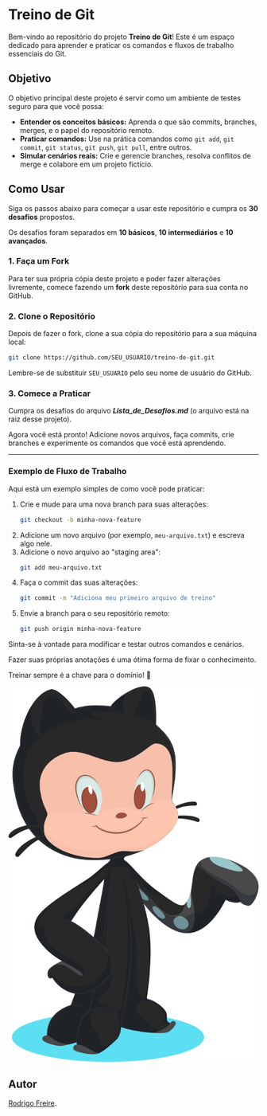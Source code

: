 # Treino de Git

Bem-vindo ao repositório do projeto **Treino de Git**\! Este é um espaço dedicado para aprender e praticar os comandos e fluxos de trabalho essenciais do Git.

## Objetivo

O objetivo principal deste projeto é servir como um ambiente de testes seguro para que você possa:

  * **Entender os conceitos básicos:** Aprenda o que são commits, branches, merges, e o papel do repositório remoto.
  * **Praticar comandos:** Use na prática comandos como `git add`, `git commit`, `git status`, `git push`, `git pull`, entre outros.
  * **Simular cenários reais:** Crie e gerencie branches, resolva conflitos de merge e colabore em um projeto fictício.

## Como Usar

Siga os passos abaixo para começar a usar este repositório e cumpra os **30 desafios** propostos.

Os desafios foram separados em **10 básicos**, **10 intermediários** e **10 avançados**.

### 1\. Faça um Fork

Para ter sua própria cópia deste projeto e poder fazer alterações livremente, comece fazendo um **fork** deste repositório para sua conta no GitHub.

### 2\. Clone o Repositório

Depois de fazer o fork, clone a sua cópia do repositório para a sua máquina local:

```bash
git clone https://github.com/SEU_USUARIO/treino-de-git.git
```

Lembre-se de substituir `SEU_USUARIO` pelo seu nome de usuário do GitHub.

### 3\. Comece a Praticar

Cumpra os desafios do arquivo ***Lista_de_Desafios.md*** (o arquivo está na raiz desse projeto).

Agora você está pronto\! Adicione novos arquivos, faça commits, crie branches e experimente os comandos que você está aprendendo.

-----

### Exemplo de Fluxo de Trabalho

Aqui está um exemplo simples de como você pode praticar:

1.  Crie e mude para uma nova branch para suas alterações:
    ```bash
    git checkout -b minha-nova-feature
    ```
2.  Adicione um novo arquivo (por exemplo, `meu-arquivo.txt`) e escreva algo nele.
3.  Adicione o novo arquivo ao "staging area":
    ```bash
    git add meu-arquivo.txt
    ```
4.  Faça o commit das suas alterações:
    ```bash
    git commit -m "Adiciona meu primeiro arquivo de treino"
    ```
5.  Envie a branch para o seu repositório remoto:
    ```bash
    git push origin minha-nova-feature
    ```

Sinta-se à vontade para modificar e testar outros comandos e cenários.

Fazer suas próprias anotações é uma ótima forma de fixar o conhecimento.

Treinar sempre é a chave para o domínio! 🚀

<!--![mostrando uma imagem, adicionada no Markdown, de um Octocat sorrindo e levantando um tentáculo.](https://myoctocat.com/assets/images/base-octocat.svg)-->
![mostrando uma imagem, adicionada no Markdown, de um Octocat sorrindo e levantando um tentáculo.](img/octocat.svg)

## Autor
[Rodrigo Freire](https://github.com/RodrigoFreireDev).
